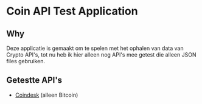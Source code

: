 # Coin API Test Application

## Why
Deze applicatie is gemaakt om te spelen met het ophalen van data van Crypto API's, tot nu heb ik hier alleen nog API's mee getest die alleen JSON files gebruiken.

## Getestte API's
- [Coindesk](https://www.coindesk.com/coindesk-api) (alleen Bitcoin)

